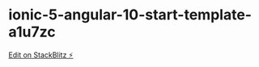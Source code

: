 # ionic-5-angular-10-start-template-a1u7zc

[Edit on StackBlitz ⚡️](https://stackblitz.com/edit/ionic-5-angular-10-start-template-a1u7zc)